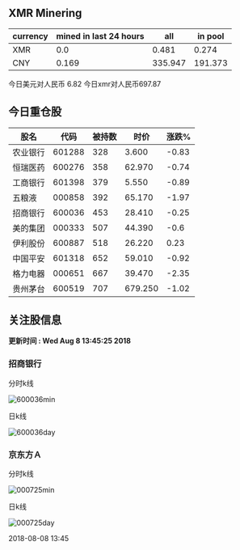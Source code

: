 ## XMR Minering

|currency|mined in last 24 hours|all|in pool|
|---|---|---|---|
|XMR|0.0|0.481|0.274|
|CNY|0.169|335.947|191.373|

今日美元对人民币 6.82	今日xmr对人民币697.87


## 今日重仓股 

|股名|代码|被持数|时价|涨跌%|
|---|---|---|---|---|
|农业银行|601288|328|3.600|-0.83|
|恒瑞医药|600276|358|62.970|-0.74|
|工商银行|601398|379|5.550|-0.89|
|五粮液|000858|392|65.170|-1.97|
|招商银行|600036|453|28.410|-0.25|
|美的集团|000333|507|44.390|-0.6|
|伊利股份|600887|518|26.220|0.23|
|中国平安|601318|652|59.010|-0.92|
|格力电器|000651|667|39.470|-2.35|
|贵州茅台|600519|707|679.250|-1.02|

## 关注股信息
**更新时间 : Wed Aug  8 13:45:25 2018**
### 招商银行 
分时k线

![600036min](http://image.sinajs.cn/newchart/min/n/sh600036.gif)

日k线

![600036day](http://image.sinajs.cn/newchart/daily/n/sh600036.gif)

### 京东方Ａ 
分时k线

![000725min](http://image.sinajs.cn/newchart/min/n/sz000725.gif)

日k线

![000725day](http://image.sinajs.cn/newchart/daily/n/sz000725.gif)

2018-08-08 13:45